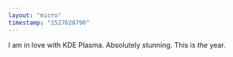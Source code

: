 ```yaml
---
layout: "micro"
timestamp: "1527628790"
---
```

I am in love with KDE Plasma. Absolutely stunning. This is _the_ year.
